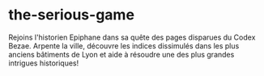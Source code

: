 # the-serious-game

Rejoins l'historien Epiphane dans sa quête des pages disparues du Codex Bezae.
Arpente la ville, découvre les indices dissimulés dans les plus anciens bâtiments de Lyon et aide à résoudre une des plus grandes intrigues historiques! 